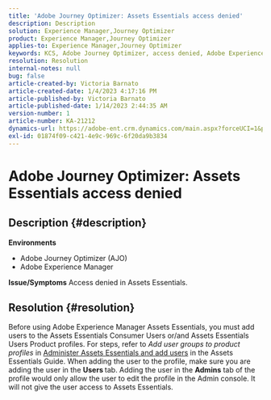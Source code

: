 ```yaml
---
title: 'Adobe Journey Optimizer: Assets Essentials access denied'
description: Description
solution: Experience Manager,Journey Optimizer
product: Experience Manager,Journey Optimizer
applies-to: Experience Manager,Journey Optimizer
keywords: KCS, Adobe Journey Optimizer, access denied, Adobe Experience Manager, AEM, AJO, Assets Essentials, troubleshooting
resolution: Resolution
internal-notes: null
bug: false
article-created-by: Victoria Barnato
article-created-date: 1/4/2023 4:17:16 PM
article-published-by: Victoria Barnato
article-published-date: 1/14/2023 2:44:35 AM
version-number: 1
article-number: KA-21212
dynamics-url: https://adobe-ent.crm.dynamics.com/main.aspx?forceUCI=1&pagetype=entityrecord&etn=knowledgearticle&id=f3e21340-4b8c-ed11-81ad-6045bd0067ea
exl-id: 01874f09-c421-4e9c-969c-6f20da9b3834
---
```

# Adobe Journey Optimizer: Assets Essentials access denied

## Description {#description}

<b>Environments</b>
- Adobe Journey Optimizer (AJO)
- Adobe Experience Manager



<b>Issue/Symptoms</b>
Access denied in Assets Essentials.


## Resolution {#resolution}


Before using Adobe Experience Manager Assets Essentials, you must add users to the Assets Essentials Consumer Users or/and Assets Essentials Users Product profiles. For steps, refer to *Add user groups to product profiles* in [Administer Assets Essentials and add users](https://experienceleague.adobe.com/docs/experience-manager-assets-essentials/help/get-started-admins/deploy-administer.html#add-users-to-product-profiles) in the Assets Essentials Guide. When adding the user to the profile, make sure you are adding the user in the <b>Users </b> tab. Adding the user in the <b>Admins</b> tab of the profile would only allow the user to edit the profile in the Admin console. It will not give the user access to Assets Essentials.
